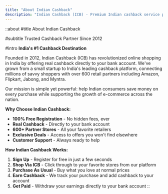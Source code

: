 ```yaml
---
title: "About Indian Cashback"
description: "Indian Cashback (ICB) - Premium Indian cashback service provider since 2012, helping millions of shoppers save money while connecting them with 600+ retail partners including Amazon, Flipkart, Myntra, and more."
---
```


::about
#title
About Indian Cashback

#subtitle
Trusted Cashback Partner Since 2012

#intro
**India's #1 Cashback Destination**

Founded in 2012, Indian Cashback (ICB) has revolutionized online shopping in India by offering real cashback directly to your bank account. We've grown from a small startup to India's leading cashback platform, connecting millions of savvy shoppers with over 600 retail partners including Amazon, Flipkart, Jabong, and Myntra.

Our mission is simple yet powerful: help Indian consumers save money on every purchase while supporting the growth of e-commerce across the nation.

**Why Choose Indian Cashback:**

- **100% Free Registration** - No hidden fees, ever
- **Real Cashback** - Directly to your bank account
- **600+ Partner Stores** - All your favorite retailers
- **Exclusive Deals** - Access to offers you won't find elsewhere
- **Customer Support** - Always ready to help

**How Indian Cashback Works:**

1. **Sign Up** - Register for free in just a few seconds
2. **Shop Via ICB** - Click through to your favorite stores from our platform
3. **Purchase As Usual** - Buy what you love at normal prices
4. **Earn Cashback** - We track your purchase and add cashback to your account
5. **Get Paid** - Withdraw your earnings directly to your bank account
::
